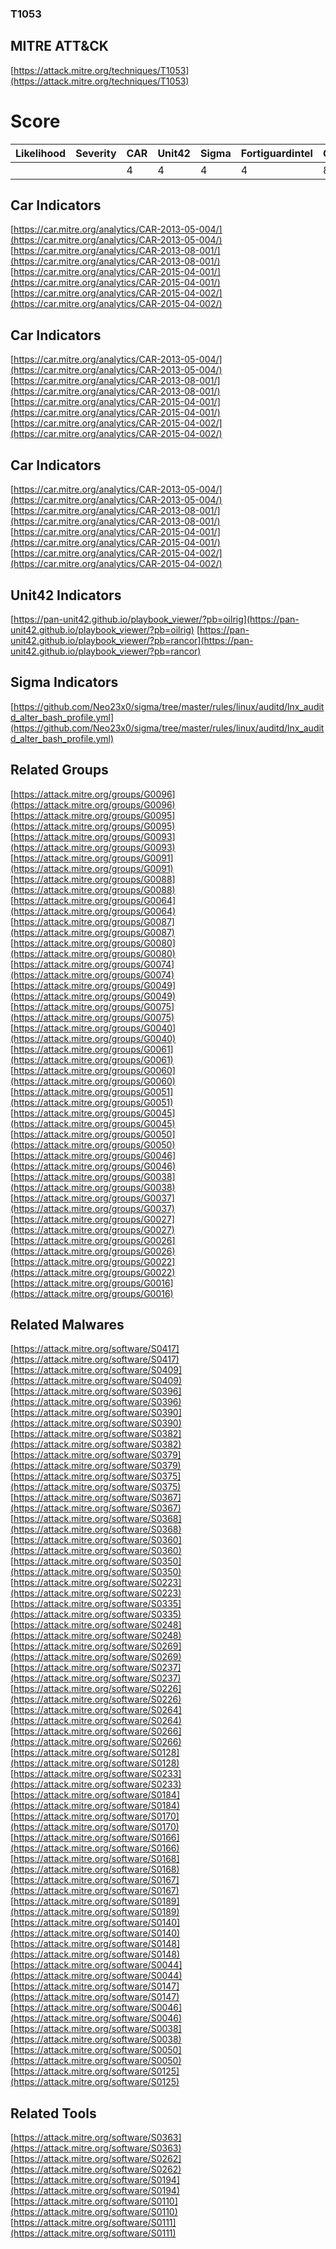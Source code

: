 
### T1053
## MITRE ATT&CK
[https://attack.mitre.org/techniques/T1053](https://attack.mitre.org/techniques/T1053)

# Score

| Likelihood | Severity | CAR | Unit42 | Sigma | Fortiguardintel | Groups | Malwares | Tools |
| ---------- | -------- | --- | ------ | ----- | --------------- | ---  | --- | --- |
 |   |   | 4 | 4 | 4 | 4 | 8 |   | 24 | 35 | 5 |



## Car Indicators

[https://car.mitre.org/analytics/CAR-2013-05-004/](https://car.mitre.org/analytics/CAR-2013-05-004/)
[https://car.mitre.org/analytics/CAR-2013-08-001/](https://car.mitre.org/analytics/CAR-2013-08-001/)
[https://car.mitre.org/analytics/CAR-2015-04-001/](https://car.mitre.org/analytics/CAR-2015-04-001/)
[https://car.mitre.org/analytics/CAR-2015-04-002/](https://car.mitre.org/analytics/CAR-2015-04-002/)
[]()


## Car Indicators

[https://car.mitre.org/analytics/CAR-2013-05-004/](https://car.mitre.org/analytics/CAR-2013-05-004/)
[https://car.mitre.org/analytics/CAR-2013-08-001/](https://car.mitre.org/analytics/CAR-2013-08-001/)
[https://car.mitre.org/analytics/CAR-2015-04-001/](https://car.mitre.org/analytics/CAR-2015-04-001/)
[https://car.mitre.org/analytics/CAR-2015-04-002/](https://car.mitre.org/analytics/CAR-2015-04-002/)
[]()


## Car Indicators

[https://car.mitre.org/analytics/CAR-2013-05-004/](https://car.mitre.org/analytics/CAR-2013-05-004/)
[https://car.mitre.org/analytics/CAR-2013-08-001/](https://car.mitre.org/analytics/CAR-2013-08-001/)
[https://car.mitre.org/analytics/CAR-2015-04-001/](https://car.mitre.org/analytics/CAR-2015-04-001/)
[https://car.mitre.org/analytics/CAR-2015-04-002/](https://car.mitre.org/analytics/CAR-2015-04-002/)
[]()


## Unit42 Indicators

[https://pan-unit42.github.io/playbook_viewer/?pb=oilrig](https://pan-unit42.github.io/playbook_viewer/?pb=oilrig)
[https://pan-unit42.github.io/playbook_viewer/?pb=rancor](https://pan-unit42.github.io/playbook_viewer/?pb=rancor)
[]()


## Sigma Indicators

[https://github.com/Neo23x0/sigma/tree/master/rules/linux/auditd/lnx_auditd_alter_bash_profile.yml](https://github.com/Neo23x0/sigma/tree/master/rules/linux/auditd/lnx_auditd_alter_bash_profile.yml)
[]()


## Related Groups

[https://attack.mitre.org/groups/G0096](https://attack.mitre.org/groups/G0096)
[https://attack.mitre.org/groups/G0095](https://attack.mitre.org/groups/G0095)
[https://attack.mitre.org/groups/G0093](https://attack.mitre.org/groups/G0093)
[https://attack.mitre.org/groups/G0091](https://attack.mitre.org/groups/G0091)
[https://attack.mitre.org/groups/G0088](https://attack.mitre.org/groups/G0088)
[https://attack.mitre.org/groups/G0064](https://attack.mitre.org/groups/G0064)
[https://attack.mitre.org/groups/G0087](https://attack.mitre.org/groups/G0087)
[https://attack.mitre.org/groups/G0080](https://attack.mitre.org/groups/G0080)
[https://attack.mitre.org/groups/G0074](https://attack.mitre.org/groups/G0074)
[https://attack.mitre.org/groups/G0049](https://attack.mitre.org/groups/G0049)
[https://attack.mitre.org/groups/G0075](https://attack.mitre.org/groups/G0075)
[https://attack.mitre.org/groups/G0040](https://attack.mitre.org/groups/G0040)
[https://attack.mitre.org/groups/G0061](https://attack.mitre.org/groups/G0061)
[https://attack.mitre.org/groups/G0060](https://attack.mitre.org/groups/G0060)
[https://attack.mitre.org/groups/G0051](https://attack.mitre.org/groups/G0051)
[https://attack.mitre.org/groups/G0045](https://attack.mitre.org/groups/G0045)
[https://attack.mitre.org/groups/G0050](https://attack.mitre.org/groups/G0050)
[https://attack.mitre.org/groups/G0046](https://attack.mitre.org/groups/G0046)
[https://attack.mitre.org/groups/G0038](https://attack.mitre.org/groups/G0038)
[https://attack.mitre.org/groups/G0037](https://attack.mitre.org/groups/G0037)
[https://attack.mitre.org/groups/G0027](https://attack.mitre.org/groups/G0027)
[https://attack.mitre.org/groups/G0026](https://attack.mitre.org/groups/G0026)
[https://attack.mitre.org/groups/G0022](https://attack.mitre.org/groups/G0022)
[https://attack.mitre.org/groups/G0016](https://attack.mitre.org/groups/G0016)
[]()


## Related Malwares

[https://attack.mitre.org/software/S0417](https://attack.mitre.org/software/S0417)
[https://attack.mitre.org/software/S0409](https://attack.mitre.org/software/S0409)
[https://attack.mitre.org/software/S0396](https://attack.mitre.org/software/S0396)
[https://attack.mitre.org/software/S0390](https://attack.mitre.org/software/S0390)
[https://attack.mitre.org/software/S0382](https://attack.mitre.org/software/S0382)
[https://attack.mitre.org/software/S0379](https://attack.mitre.org/software/S0379)
[https://attack.mitre.org/software/S0375](https://attack.mitre.org/software/S0375)
[https://attack.mitre.org/software/S0367](https://attack.mitre.org/software/S0367)
[https://attack.mitre.org/software/S0368](https://attack.mitre.org/software/S0368)
[https://attack.mitre.org/software/S0360](https://attack.mitre.org/software/S0360)
[https://attack.mitre.org/software/S0350](https://attack.mitre.org/software/S0350)
[https://attack.mitre.org/software/S0223](https://attack.mitre.org/software/S0223)
[https://attack.mitre.org/software/S0335](https://attack.mitre.org/software/S0335)
[https://attack.mitre.org/software/S0248](https://attack.mitre.org/software/S0248)
[https://attack.mitre.org/software/S0269](https://attack.mitre.org/software/S0269)
[https://attack.mitre.org/software/S0237](https://attack.mitre.org/software/S0237)
[https://attack.mitre.org/software/S0226](https://attack.mitre.org/software/S0226)
[https://attack.mitre.org/software/S0264](https://attack.mitre.org/software/S0264)
[https://attack.mitre.org/software/S0266](https://attack.mitre.org/software/S0266)
[https://attack.mitre.org/software/S0128](https://attack.mitre.org/software/S0128)
[https://attack.mitre.org/software/S0233](https://attack.mitre.org/software/S0233)
[https://attack.mitre.org/software/S0184](https://attack.mitre.org/software/S0184)
[https://attack.mitre.org/software/S0170](https://attack.mitre.org/software/S0170)
[https://attack.mitre.org/software/S0166](https://attack.mitre.org/software/S0166)
[https://attack.mitre.org/software/S0168](https://attack.mitre.org/software/S0168)
[https://attack.mitre.org/software/S0167](https://attack.mitre.org/software/S0167)
[https://attack.mitre.org/software/S0189](https://attack.mitre.org/software/S0189)
[https://attack.mitre.org/software/S0140](https://attack.mitre.org/software/S0140)
[https://attack.mitre.org/software/S0148](https://attack.mitre.org/software/S0148)
[https://attack.mitre.org/software/S0044](https://attack.mitre.org/software/S0044)
[https://attack.mitre.org/software/S0147](https://attack.mitre.org/software/S0147)
[https://attack.mitre.org/software/S0046](https://attack.mitre.org/software/S0046)
[https://attack.mitre.org/software/S0038](https://attack.mitre.org/software/S0038)
[https://attack.mitre.org/software/S0050](https://attack.mitre.org/software/S0050)
[https://attack.mitre.org/software/S0125](https://attack.mitre.org/software/S0125)
[]()


## Related Tools

[https://attack.mitre.org/software/S0363](https://attack.mitre.org/software/S0363)
[https://attack.mitre.org/software/S0262](https://attack.mitre.org/software/S0262)
[https://attack.mitre.org/software/S0194](https://attack.mitre.org/software/S0194)
[https://attack.mitre.org/software/S0110](https://attack.mitre.org/software/S0110)
[https://attack.mitre.org/software/S0111](https://attack.mitre.org/software/S0111)
[]()
